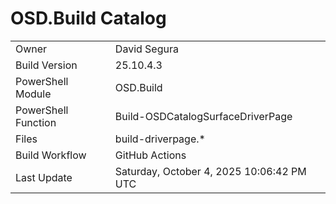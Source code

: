 ﻿# OSD.Build Catalog

| | |
|-|-|
| Owner | David Segura |
| Build Version | 25.10.4.3 |
| PowerShell Module | OSD.Build |
| PowerShell Function | Build-OSDCatalogSurfaceDriverPage |
| Files | build-driverpage.* |
| Build Workflow | GitHub Actions |
| Last Update | Saturday, October 4, 2025 10:06:42 PM UTC |
